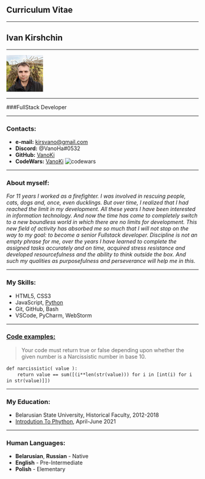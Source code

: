 ## Curriculum Vitae
*****
## Ivan Kirshchin
******
![photo](Iam.jpg)
*****
###FullStack Developer
*******
### Contacts:
* **e-mail:** kirsvano@gmail.com     
* **Discord:** @VanoHa#0532
* **GitHub:** [VanoKi](https://github.com/VanoKi) 
* **CodeWars:** [VanoKi](https://www.codewars.com/users/VanoKi/badges/micro)
![codewars](https://www.codewars.com/users/VanoKi/badges/small?theme=light)
********
### About myself:
*For 11 years I worked as a firefighter. I was involved in rescuing people, cats, dogs and, once,
even ducklings. But over time, I realized that I had reached the limit in my development.
All these years I have been interested in information technology. And now the time has come to 
completely switch to a new boundless world in which there are no limits for development. 
This new field of activity has absorbed me so much that I will not stop on the way to my goal:
to become a senior Fullstack developer. Discipline is not an empty phrase for me, over the years 
I have learned to complete the assigned tasks accurately and on time, acquired stress resistance 
and developed resourcefulness and the ability to think outside the box. And such my qualities as 
purposefulness and perseverance will help me in this.*
*********
### My Skills:
* HTML5, CSS3 
* JavaScript, [Python](https://www.codewars.com/users/VanoKi/completed_solutions)
* Git, GitHub, Bash
* VSCode, PyCharm, WebStorm 
**************
### [Code examples:](https://www.codewars.com/users/VanoKi/completed_solutions)
>Your code must return true or false depending upon whether the 
> given number is a Narcissistic number in base 10. 
```
def narcissistic( value ):
    return value == sum([(i**len(str(value))) for i in [int(i) for i in str(value)]])
```    
******
### My Education:
* Belarusian State University, Historical Faculty, 2012-2018
* [Introdution To Phython](https://training.by/#!/Training/2870?lang=ru), April-June 2021
* ********
### Human Languages:
* **Belarusian**, **Russian** - Native
* **English** - Pre-Intermediate
* **Polish** -  Elementary